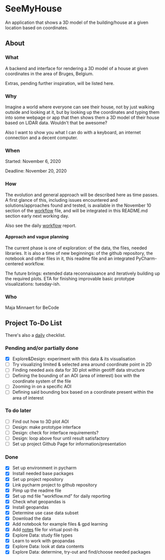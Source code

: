 # SeeMyHouse
An application that shows a 3D model of the building/house at a given location based on coordinates.

## About

### What
A backend and interface for rendering a 3D model of a house at given 
coordinates in the area of Bruges, Belgium.

Extras, pending further inspiration, will be listed here.

### Why
Imagine a world where everyone can see their house, not by just walking outside and
looking at it, but by looking up the coordinates and typing them into some webpage or app
that then shows them a 3D model of their house based on LIDAR data. Wouldn't that be
awesome?

Also I want to show you what I can do with a keyboard, an internet connection and a decent
computer.

### When
Started: November 6, 2020

Deadline: November 20, 2020

### How
The evolution and general approach will
be described here as time passes. A first glance of
this, including issues encountered and
solutions/approaches found and tested, 
is available in the November 10 section of the
[workflow](workflow.md) file, and will be 
integrated in this README.md section early next working day.

Also see the daily [workflow](workflow.md) report. 

#### Approach and vague planning
The current phase is one of exploration: of the data, the files, needed libraries. It
is also a time of new beginnings: of the github repository, the notebook and other files in it, 
this readme file and an integrated PyCharm-centered workflow.

The future brings: extended data reconnaissance and iteratively building up the
required plots. ETA for finishing improvable basic prototype visualizations: tuesday-ish.

### Who
Maja Minnaert for BeCode

## Project To-Do List
There's also a [daily](daily.md) checklist.

### Pending and/or partially done
- [x] Explore&Design: experiment with this data & its visualisation
- [ ] Try visualizing limited & selected area around coordinate point in 2D
- [ ] Finding needed axis data for 3D plot within geotiff data structure
- [ ] Defining the bounding of an AOI (area of interest) box with the coordinate system of the file
- [ ] Zooming in on a specific AOI
- [ ] Defining said bounding box based on a coordinate present within the area of interest

### To do later
- [ ] Find out how to 3D plot AOI
- [ ] Design: make prototype interface
- [ ] Design: check for interface requirements?
- [ ] Design: loop above four until result satisfactory
- [ ] Set up project Github Page for information/presentation

### Done
- [x] Set up environment in pycharm
- [X] Install needed base packages
- [x] Set up project repository
- [x] Link pycharm project to github repository
- [x] Pimp up the readme file
- [x] Set up md file "workflow.md" for daily reporting
- [x] Check what geopandas is
- [x] Install geopandas
- [x] Determine use case data subset
- [x] Download the data
- [x] Add notebook for example files & gpd learning
- [x] Add [notes](notes.txt) file for virtual post-its
- [x] Explore Data: study file types
- [x] Learn to work with geopandas
- [x] Explore Data: look at data contents
- [x] Explore Data: determine, try-out and find/choose needed packages